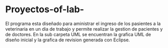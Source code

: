 # Proyectos-of-lab-
El programa esta diseñado para aministrar el ingreso de los pasientes a la veterinaria en un dia de trabajo y permite realizar la gestion de pacientes y de doctores.
En la sub carpeta UML se encuentran la grafica UML de diseño inicial y la grafica de revision generada con Eclipse.
